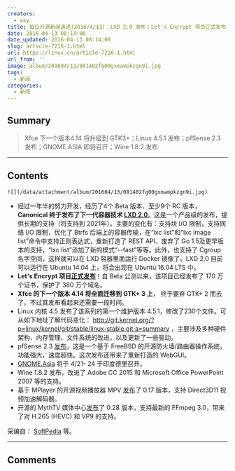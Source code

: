 ```yaml
---
creators:
  - wxy
title: 每日开源新闻速递(2016/4/13)：LXD 2.0 发布；Let's Encrypt 项目正式发布！
date: 2016-04-13 08:14:00
date_updated: 2016-04-13 08:14:00
slug: article-7216-1.html
url: https://linux.cn/article-7216-1.html
url_from: ''
image: album/201604/13/081402fg00gxmampkzgn9i.jpg
tags:
  - 新闻
categories:
  - 新闻
---
```


## Summary

> Xfce 下一个版本4.14 将升级到 GTK3+；Linux 4.5.1 发布；pfSense 2.3 发布；GNOME.ASIA 即将召开；Wine 1.8.2 发布

***

<!-- more -->

## Contents

`![](/data/attachment/album/201604/13/081402fg00gxmampkzgn9i.jpg)`

* 经过一年半的努力开发，经历了4个 Beta 版本、至少9个 RC 版本，**Canonical 终于发布了下一代容器技术 [LXD 2.0](https://linuxcontainers.org/lxd/introduction/)**。这是一个产品级的发布，提供长期的支持（将支持到 2021年）。主要的变化有：支持块 I/O 限制，支持网络 I/O 限制，优化了 Btrfs 后端上的容器传输，在“lxc list”和“lxc image list”命令中支持正则表达式，重新打造了 REST API、废弃了 Go 1.5及更早版本的支持，“lxc list”添加了新的模式“--fast”等等。此外，也支持了 Cgroup 名字空间，这样就可以在 LXD 容器里面运行 Docker 镜像了。LXD 2.0 目前可以运行在 Ubuntu 14.04 上，将会出现在 Ubuntu 16.04 LTS 中。
* **Let's Encrypt 项目[正式发布](https://letsencrypt.org/2016/04/12/leaving-beta-new-sponsors.html)**！自 Beta 公测以来，该项目已经发布了 170 万个证书，保护了 380 万个域名。
* **Xfce 的下一个版本 4.14 将全面迁移到 GTK+ 3 上**， 终于要弃 GTK+ 2 而去了。不过其发布看起来还需要一段时间。
* Linux 内核 4.5 发布了该系列的第一个维护版本 4.5.1，修改了230个文件。可从如下地址了解代码变化： <http://git.kernel.org/?p=linux/kernel/git/stable/linux-stable.git;a=summary> ，主要涉及多种硬件架构、内存管理、文件系统的改进，以及更新了一些驱动。
* pfSense 2.3 [发布](https://blog.pfsense.org/?p=2008)，这是一个基于 FreeBSD 的开源防火墙/路由器操作系统，功能强大，速度超快。这次发布还带来了重新打造的 WebGUI。
* [GNOME.Asia](http://2016.gnome.asia/) 将于 4/21- 24 于印度德里召开。
* Wine 1.8.2 发布，改进了 Adobe CC 2015 和 Microsoft Office PowerPoint 2007 等的支持。
* 基于 MPlayer 的开源视频播放器 MPV [发布](https://github.com/mpv-player/mpv/releases)了 0.17 版本，支持 Direct3D11 视频加速解码器。
* 开源的 MythTV 媒体中心[发布](https://www.mythtv.org/wiki/Release_Notes_-_0.28)了 0.28 版本，支持最新的 FFmpeg 3.0，带来了对 H.265 (HEVC) 和 VP9 的支持。

采编自： [SoftPedia](http://www.softpedia.com/) 等。

***

## Comments
